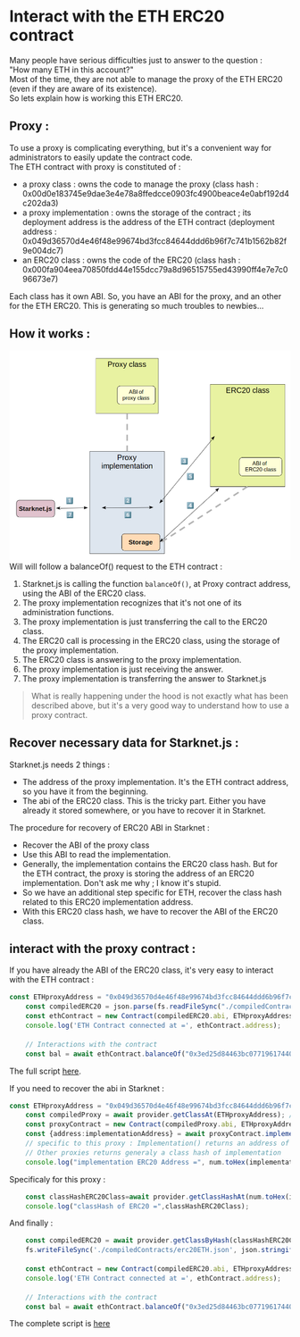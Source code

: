 # Interact with the ETH ERC20 contract

Many people have serious difficulties just to answer to the question :  
"How many ETH in this account?"  
Most of the time, they are not able to manage the proxy of the ETH ERC20 (even if they are aware of its existence).  
So lets explain how is working this ETH ERC20.

## Proxy :

To use a proxy is complicating everything, but it's a convenient way for administrators to easily update the contract code.  
The ETH contract with proxy is constituted of :
- a proxy class : owns the code to manage the proxy (class hash : 0x00d0e183745e9dae3e4e78a8ffedcce0903fc4900beace4e0abf192d4c202da3)
- a proxy implementation : owns the storage of the contract ; its deployment address is the address of the ETH contract (deployment address : 0x049d36570d4e46f48e99674bd3fcc84644ddd6b96f7c741b1562b82f9e004dc7)
- an ERC20 class : owns the code of the ERC20 (class hash : 0x000fa904eea70850fdd44e155dcc79a8d96515755ed43990ff4e7e7c096673e7)

Each class has it own ABI. So, you have an ABI for the proxy, and an other for the ETH ERC20. This is generating so much troubles to newbies...

## How it works :

![Starknet.js](/src/img/proxy.png)
Will will follow a balanceOf() request to the ETH contract :
1. Starknet.js is calling the function `balanceOf()`, at Proxy contract address, using the ABI of the ERC20 class.
2. The proxy implementation recognizes that it's not one of its administration functions.
3. The proxy implementation is just transferring the call to the ERC20 class.
4. The ERC20 call is processing in the ERC20 class, using the storage of the proxy implementation.
5. The ERC20 class is answering to the proxy implementation.
6. The proxy implementation is just receiving the answer.
7. The proxy implementation is transferring the answer to Starknet.js


> What is really happening under the hood is not exactly what has been described above, but it's a very good way to understand how to use a proxy contract.

## Recover necessary data for Starknet.js :

Starknet.js needs 2 things : 
- The address of the proxy implementation. It's the ETH contract address, so you have it from the beginning.
- The abi of the ERC20 class. This is the tricky part. Either you have already it stored somewhere, or you have to recover it in Starknet.

The procedure for recovery of ERC20 ABI in Starknet :
- Recover the ABI of the proxy class
- Use this ABI to read the implementation.
- Generally, the implementation contains the ERC20 class hash. But for the ETH contract, the proxy is storing the address of an ERC20 implementation. Don't ask me why ; I know it's stupid.
- So we have an additional step specific for ETH, recover the class hash related to this ERC20 implementation address.
- With this ERC20 class hash, we have to recover the ABI of the ERC20 class.

## interact with the proxy contract :

If you have already the ABI of the ERC20 class, it's very easy to interact with the ETH contract :
```typescript
const ETHproxyAddress = "0x049d36570d4e46f48e99674bd3fcc84644ddd6b96f7c741b1562b82f9e004dc7"; 
    const compiledERC20 = json.parse(fs.readFileSync("./compiledContracts/erc20ETH.json").toString("ascii"));
    const ethContract = new Contract(compiledERC20.abi, ETHproxyAddress, provider);
    console.log('ETH Contract connected at =', ethContract.address);

    // Interactions with the contract
    const bal = await ethContract.balanceOf("0x3ed25d84463bc077196174405644a845b52b7ea25534cccb7f351a1a5047926");
```

The full script [here](src/scripts/13a.ETHproxyFast.ts).

If you need to recover the abi in Starknet :

```typescript
const ETHproxyAddress = "0x049d36570d4e46f48e99674bd3fcc84644ddd6b96f7c741b1562b82f9e004dc7"; // address of ETH proxy
    const compiledProxy = await provider.getClassAt(ETHproxyAddress); // abi of proxy
    const proxyContract = new Contract(compiledProxy.abi, ETHproxyAddress, provider);
    const {address:implementationAddress} = await proxyContract.implementation(); 
    // specific to this proxy : Implementation() returns an address of implementation.
    // Other proxies returns generaly a class hash of implementation
    console.log("implementation ERC20 Address =", num.toHex(implementationAddress));
```
Specificaly for this proxy :
```typescript
    const classHashERC20Class=await provider.getClassHashAt(num.toHex(implementationAddress)); // read the class hash related to this contract address.
    console.log("classHash of ERC20 =",classHashERC20Class);
```
And finally :
```typescript
    const compiledERC20 = await provider.getClassByHash(classHashERC20Class); // final objective : the answer contains the abi of the ERC20.
    fs.writeFileSync('./compiledContracts/erc20ETH.json', json.stringify(compiledERC20, undefined, 2));

    const ethContract = new Contract(compiledERC20.abi, ETHproxyAddress, provider);
    console.log('ETH Contract connected at =', ethContract.address);

    // Interactions with the contract
    const bal = await ethContract.balanceOf("0x3ed25d84463bc077196174405644a845b52b7ea25534cccb7f351a1a5047926");
```

The complete script is [here](src/scripts/13.ETHproxy.ts)
